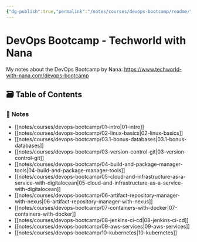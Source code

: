```yaml
---
{"dg-publish":true,"permalink":"/notes/courses/devops-bootcamp/readme/"}
---
```

# DevOps Bootcamp - Techworld with Nana

My notes about the DevOps Bootcamp by Nana: <https://www.techworld-with-nana.com/devops-bootcamp>


## 🗃️ Table of Contents

### 📝 Notes

- [[notes/courses/devops-bootcamp/01-intro|01-intro]]
- [[notes/courses/devops-bootcamp/02-linux-basics|02-linux-basics]]
- [[notes/courses/devops-bootcamp/03.1-bonus-databases|03.1-bonus-databases]]
- [[notes/courses/devops-bootcamp/03-version-control-git|03-version-control-git]]
- [[notes/courses/devops-bootcamp/04-build-and-package-manager-tools|04-build-and-package-manager-tools]]
- [[notes/courses/devops-bootcamp/05-cloud-and-infrastructure-as-a-service-with-digitalocean|05-cloud-and-infrastructure-as-a-service-with-digitalocean]]
- [[notes/courses/devops-bootcamp/06-artifact-repository-manager-with-nexus|06-artifact-repository-manager-with-nexus]]
- [[notes/courses/devops-bootcamp/07-containers-with-docker|07-containers-with-docker]]
- [[notes/courses/devops-bootcamp/08-jenkins-ci-cd|08-jenkins-ci-cd]]
- [[notes/courses/devops-bootcamp/09-aws-services|09-aws-services]]
- [[notes/courses/devops-bootcamp/10-kubernetes|10-kubernetes]]

